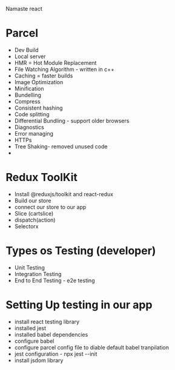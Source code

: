 Namaste react 

# Parcel
  - Dev Build
  - Local server
  - HMR = Hot Module Replacement
  - File Watching Algorithm - written in c++
  - Caching = faster builds
  - Image Optimization
  - Minification
  - Bundelling
  - Compress
  - Consistent hashing
  - Code splitting
  - Differential Bundling - support older browsers
  - Diagnostics 
  - Error managing
  - HTTPs
  - Tree Shaking- removed unused code
  -  

 # Redux ToolKit
  - Install @reduxjs/toolkit and react-redux
  - Build our store
  - connect our store to our app
  - Slice (cartslice)
  - dispatch(action)
  - Selectorx

 # Types os Testing (developer) 
  - Unit Testing
  - Integration Testing
  - End to End Testing - e2e testing

  # Setting Up testing in our app
  - install react testing library
  - installed jest
  - installed babel dependencies
  - configure babel 
  - configure parcel config file to diable default babel tranpilation
  - jest configuration - npx jest --init
  - install jsdom library  
